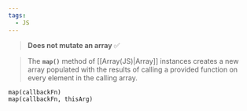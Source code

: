 ```yaml
---
tags:
  - JS
---
```

>**Does not mutate an array** ✅

>The **`map()`** method of [[Array(JS)|Array]] instances creates a new array populated with the results of calling a provided function on every element in the calling array.

```JS
map(callbackFn)
map(callbackFn, thisArg)

```


